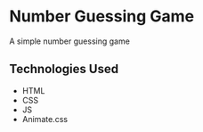 # Number Guessing Game
A simple number guessing game

## Technologies Used
* HTML
* CSS
* JS
* Animate.css
